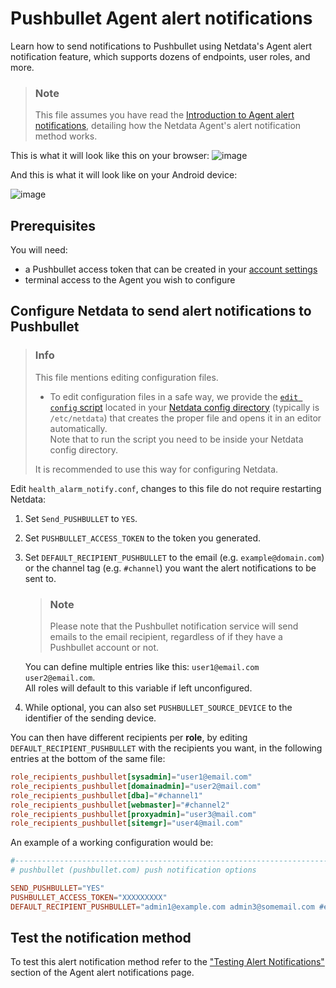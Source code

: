 # Pushbullet Agent alert notifications

Learn how to send notifications to Pushbullet using Netdata's Agent alert notification feature, which supports dozens of endpoints, user roles, and more.

> ### Note
>
> This file assumes you have read the [Introduction to Agent alert notifications](https://github.com/netdata/netdata/blob/master/health/notifications/README.md), detailing how the Netdata Agent's alert notification method works.

This is what it will look like this on your browser:
![image](https://user-images.githubusercontent.com/70198089/229842827-e9c93e44-3c86-4ab6-9b44-d8b36a00b015.png)

And this is what it will look like on your Android device:

![image](https://user-images.githubusercontent.com/70198089/229842936-ea7e8f92-a353-43ca-a993-b1cc08e8508b.png)

## Prerequisites

You will need:

- a Pushbullet access token that can be created in your [account settings](https://www.pushbullet.com/#settings/account)
- terminal access to the Agent you wish to configure

## Configure Netdata to send alert notifications to Pushbullet

> ### Info
>
> This file mentions editing configuration files.  
>
> - To edit configuration files in a safe way, we provide the [`edit config` script](https://github.com/netdata/netdata/blob/master/docs/configure/nodes.md#use-edit-config-to-edit-configuration-files) located in your [Netdata config directory](https://github.com/netdata/netdata/blob/master/docs/configure/nodes.md#the-netdata-config-directory) (typically is `/etc/netdata`) that creates the proper file and opens it in an editor automatically.  
> Note that to run the script you need to be inside your Netdata config directory.
>
> It is recommended to use this way for configuring Netdata.

Edit `health_alarm_notify.conf`, changes to this file do not require restarting Netdata:

1. Set `Send_PUSHBULLET` to `YES`.
2. Set `PUSHBULLET_ACCESS_TOKEN` to the token you generated.
3. Set `DEFAULT_RECIPIENT_PUSHBULLET` to the email (e.g. `example@domain.com`) or the channel tag (e.g. `#channel`) you want the alert notifications to be sent to.  

   > ### Note
   >
   > Please note that the Pushbullet notification service will send emails to the email recipient, regardless of if they have a Pushbullet account or not.

   You can define multiple entries like this: `user1@email.com user2@email.com`.  
   All roles will default to this variable if left unconfigured.
4. While optional, you can also set `PUSHBULLET_SOURCE_DEVICE` to the identifier of the sending device.

You can then have different recipients per **role**, by editing `DEFAULT_RECIPIENT_PUSHBULLET` with the recipients you want, in the following entries at the bottom of the same file:

```conf
role_recipients_pushbullet[sysadmin]="user1@email.com"
role_recipients_pushbullet[domainadmin]="user2@mail.com"
role_recipients_pushbullet[dba]="#channel1"
role_recipients_pushbullet[webmaster]="#channel2"
role_recipients_pushbullet[proxyadmin]="user3@mail.com"
role_recipients_pushbullet[sitemgr]="user4@mail.com"
```

An example of a working configuration would be:

```conf
#------------------------------------------------------------------------------
# pushbullet (pushbullet.com) push notification options

SEND_PUSHBULLET="YES"
PUSHBULLET_ACCESS_TOKEN="XXXXXXXXX"
DEFAULT_RECIPIENT_PUSHBULLET="admin1@example.com admin3@somemail.com #examplechanneltag #anotherchanneltag"
```

## Test the notification method

To test this alert notification method refer to the ["Testing Alert Notifications"](https://github.com/netdata/netdata/blob/master/health/notifications/README.md#testing-alert-notifications) section of the Agent alert notifications page.
